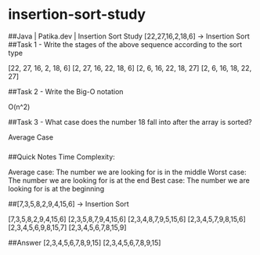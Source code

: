 # insertion-sort-study
##Java | Patika.dev | Insertion Sort Study [22,27,16,2,18,6] -> Insertion Sort
##Task 1 - Write the stages of the above sequence according to the sort type

[22, 27, 16, 2, 18, 6]
[2, 27, 16, 22, 18, 6]
[2, 6, 16, 22, 18, 27]
[2, 6, 16, 18, 22, 27]

##Task 2 - Write the Big-O notation

O(n^2)

##Task 3 - What case does the number 18 fall into after the array is sorted?

Average Case
###
##Quick Notes
Time Complexity:

Average case: The number we are looking for is in the middle
Worst case: The number we are looking for is at the end
Best case: The number we are looking for is at the beginning

##[7,3,5,8,2,9,4,15,6] -> Insertion Sort

[7,3,5,8,2,9,4,15,6]
[2,3,5,8,7,9,4,15,6]
[2,3,4,8,7,9,5,15,6]
[2,3,4,5,7,9,8,15,6]
[2,3,4,5,6,9,8,15,7]
[2,3,4,5,6,7,8,15,9]

##Answer
[2,3,4,5,6,7,8,9,15]
[2,3,4,5,6,7,8,9,15]
